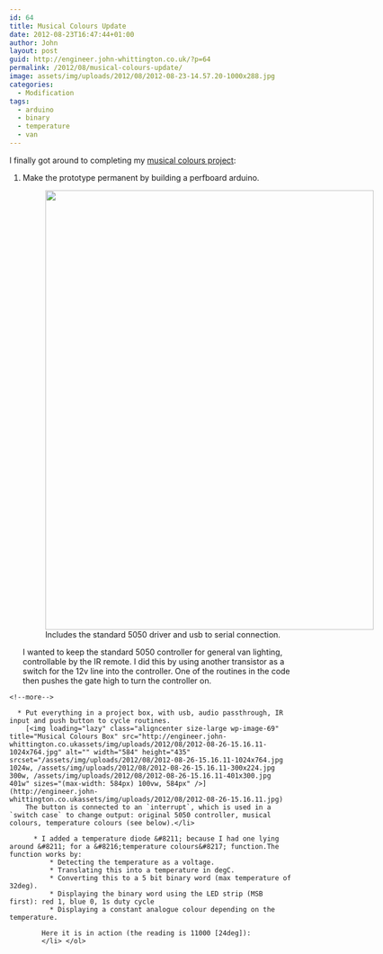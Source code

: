```yaml
---
id: 64
title: Musical Colours Update
date: 2012-08-23T16:47:44+01:00
author: John
layout: post
guid: http://engineer.john-whittington.co.uk/?p=64
permalink: /2012/08/musical-colours-update/
image: assets/img/uploads/2012/08/2012-08-23-14.57.20-1000x288.jpg
categories:
  - Modification
tags:
  - arduino
  - binary
  - temperature
  - van
---
```

I finally got around to completing my [musical colours project](http://engineer.john-whittington.co.uk/2012/06/musical-rainbows-in-the-van/):

  1. Make the prototype permanent by building a perfboard arduino. <figure id="attachment_65" aria-describedby="caption-attachment-65" style="width: 584px" class="wp-caption aligncenter">[<img loading="lazy" class="size-large wp-image-65" title="Musical Colours Control Box" src="http://engineer.john-whittington.co.ukassets/img/uploads/2012/08/2012-08-23-14.57.20-764x1024.jpg" alt="" width="584" height="782" srcset="/assets/img/uploads/2012/08/2012-08-23-14.57.20-764x1024.jpg 764w, /assets/img/uploads/2012/08/2012-08-23-14.57.20-224x300.jpg 224w, /assets/img/uploads/2012/08/2012-08-23-14.57.20.jpg 1936w" sizes="(max-width: 584px) 100vw, 584px" />](http://engineer.john-whittington.co.ukassets/img/uploads/2012/08/2012-08-23-14.57.20.jpg)<figcaption id="caption-attachment-65" class="wp-caption-text">Includes the standard 5050 driver and usb to serial connection.</figcaption></figure> 
    I wanted to keep the standard 5050 controller for general van lighting, controllable by the IR remote. I did this by using another transistor as a switch for the 12v line into the controller. One of the routines in the code then pushes the gate high to turn the controller on.</li> 
    
    <!--more-->
    
      * Put everything in a project box, with usb, audio passthrough, IR input and push button to cycle routines. 
        [<img loading="lazy" class="aligncenter size-large wp-image-69" title="Musical Colours Box" src="http://engineer.john-whittington.co.ukassets/img/uploads/2012/08/2012-08-26-15.16.11-1024x764.jpg" alt="" width="584" height="435" srcset="/assets/img/uploads/2012/08/2012-08-26-15.16.11-1024x764.jpg 1024w, /assets/img/uploads/2012/08/2012-08-26-15.16.11-300x224.jpg 300w, /assets/img/uploads/2012/08/2012-08-26-15.16.11-401x300.jpg 401w" sizes="(max-width: 584px) 100vw, 584px" />](http://engineer.john-whittington.co.ukassets/img/uploads/2012/08/2012-08-26-15.16.11.jpg)  
        The button is connected to an `interrupt`, which is used in a `switch case` to change output: original 5050 controller, musical colours, temperature colours (see below).</li> 
        
          * I added a temperature diode &#8211; because I had one lying around &#8211; for a &#8216;temperature colours&#8217; function.The function works by: 
              * Detecting the temperature as a voltage.
              * Translating this into a temperature in degC.
              * Converting this to a 5 bit binary word (max temperature of 32deg).
              * Displaying the binary word using the LED strip (MSB first): red 1, blue 0, 1s duty cycle
              * Displaying a constant analogue colour depending on the temperature.
            
            Here it is in action (the reading is 11000 [24deg]):  
            </li> </ol>